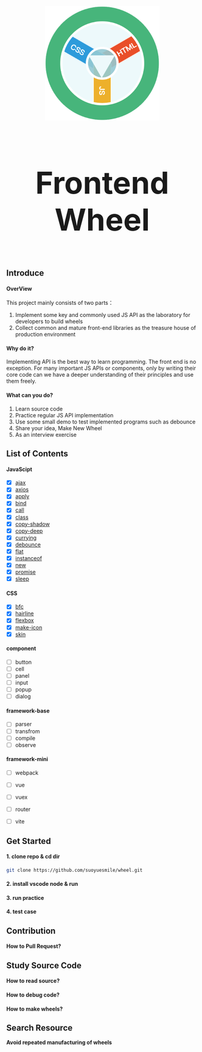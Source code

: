 <div align="center">
  <a href="https://github.com/suoyuesmile/wheel">
    <img width="300" height="300" src="https://raw.githubusercontent.com/suoyuesmile/wheel/master/preview/images/icon2.png" />
  </a>
  <h2 style="font-size: 5rem; font-weight: bold;" >Frontend Wheel<p/>
</div>

## Introduce

#### OverView

This project mainly consists of two parts：

1. Implement some key and commonly used JS API as the laboratory for developers to build wheels
2. Collect common and mature front-end libraries as the treasure house of production environment


#### Why do it?

Implementing API is the best way to learn programming. The front end is no exception. For many important JS APIs or components, only by writing their core code can we have a deeper understanding of their principles and use them freely.

#### What can you do?
1. Learn source code
2. Practice regular JS API implementation
3. Use some small demo to test implemented programs such as debounce
4. Share your idea, Make New Wheel
5. As an interview exercise

## List of Contents
#### JavaScipt

- [x] [ajax](https://github.com/suoyuesmile/wheel/blob/master/src/basic/javascript/ajax.js)
- [x] [axios](https://github.com/suoyuesmile/wheel/blob/master/src/basic/javascript/axios.js)
- [x] [apply](https://github.com/suoyuesmile/wheel/blob/master/src/basic/javascript/apply.js)
- [x] [bind](https://github.com/suoyuesmile/wheel/blob/master/src/basic/javascript/bind.js)
- [x] [call](https://github.com/suoyuesmile/wheel/blob/master/src/basic/javascript/call.js)
- [x] [class](https://github.com/suoyuesmile/wheel/blob/master/src/basic/javascript/class.js)
- [x] [copy-shadow](https://github.com/suoyuesmile/wheel/blob/master/src/basic/javascript/copy-shadow.js)
- [x] [copy-deep](https://github.com/suoyuesmile/wheel/blob/master/src/basic/javascript/copy-deep.js)
- [x] [currying](https://github.com/suoyuesmile/wheel/blob/master/src/basic/javascript/currying.js)
- [x] [debounce](https://github.com/suoyuesmile/wheel/blob/master/src/basic/javascript/debounce.js)
- [x] [flat](https://github.com/suoyuesmile/wheel/blob/master/src/basic/javascript/flat.js)
- [x] [instanceof](https://github.com/suoyuesmile/wheel/blob/master/src/basic/javascript/instanceof.js)
- [x] [new](https://github.com/suoyuesmile/wheel/blob/master/src/basic/javascript/new.js)
- [x] [promise](https://github.com/suoyuesmile/wheel/blob/master/src/basic/javascript/promise.js)
- [x] [sleep](https://github.com/suoyuesmile/wheel/blob/master/src/basic/javascript/sleep.js)

#### CSS
- [x] [bfc](https://github.com/suoyuesmile/wheel/tree/master/src/basic/bfc)
- [x] [hairline](https://github.com/suoyuesmile/wheel/tree/master/src/basic/css/haireline)
- [x] [flexbox](https://github.com/suoyuesmile/wheel/tree/master/src/basic/css/flexbox)
- [x] [make-icon](https://github.com/suoyuesmile/wheel/tree/master/src/basic/css/make-icon)
- [x] [skin](https://github.com/suoyuesmile/wheel/tree/master/src/basic/css/skin)

#### component
- [ ] button
- [ ] cell
- [ ] panel
- [ ] input
- [ ] popup
- [ ] dialog

#### framework-base
- [ ] parser
- [ ] transfrom
- [ ] compile
- [ ] observe

#### framework-mini
- [ ] webpack
- [ ] vue
- [ ] vuex
- [ ] router
- [ ] vite


## Get Started

#### 1. clone repo & cd dir
```sh
git clone https://github.com/suoyuesmile/wheel.git
```
#### 2. install vscode node & run

#### 3. run practice

#### 4. test case

## Contribution

#### How to Pull Request?


## Study Source Code

#### How to read source?

#### How to debug code?

#### How to make wheels?

## Search Resource

**Avoid repeated manufacturing of wheels**



